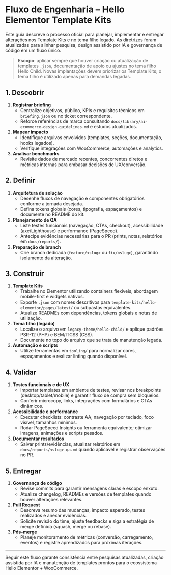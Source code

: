 # Fluxo de Engenharia – Hello Elementor Template Kits

Este guia descreve o processo oficial para planejar, implementar e entregar alterações nos Template Kits e no tema filho legado. As diretrizes foram atualizadas para alinhar pesquisa, design assistido por IA e governança de código em um fluxo único.

> **Escopo**: aplicar sempre que houver criação ou atualização de templates `.json`, documentação de apoio ou ajustes no tema filho Hello Child. Novas implantações devem priorizar os Template Kits; o tema filho é utilizado apenas para demandas legadas.

## 1. Descobrir

1. **Registrar briefing**
   - Centralize objetivos, público, KPIs e requisitos técnicos em `briefing.json` ou no ticket correspondente.
   - Reforce referências de marca consultando `docs/library/ai-ecommerce-design-guidelines.md` e estudos atualizados.
2. **Mapear impacto**
   - Identifique arquivos envolvidos (templates, seções, documentação, hooks legados).
   - Verifique integrações com WooCommerce, automações e analytics.
3. **Analisar benchmarks**
   - Revisite dados de mercado recentes, concorrentes diretos e métricas internas para embasar decisões de UX/conversão.

## 2. Definir

1. **Arquitetura de solução**
   - Desenhe fluxos de navegação e componentes obrigatórios conforme a jornada desejada.
   - Defina tokens globais (cores, tipografia, espaçamentos) e documente no README do kit.
2. **Planejamento de QA**
   - Liste testes funcionais (navegação, CTAs, checkout), acessibilidade (axe/Lighthouse) e performance (PageSpeed).
   - Antecipe evidências necessárias para o PR (prints, notas, relatórios em `docs/reports/`).
3. **Preparação de branch**
   - Crie branch dedicada (`feature/<slug>` ou `fix/<slug>`), garantindo isolamento da alteração.

## 3. Construir

1. **Template Kits**
   - Trabalhe no Elementor utilizando containers flexíveis, abordagem mobile-first e widgets nativos.
   - Exporte `.json` com nomes descritivos para `template-kits/hello-elementor/pages/latest/` ou subpastas equivalentes.
   - Atualize READMEs com dependências, tokens globais e notas de utilização.
2. **Tema filho (legado)**
   - Localize o arquivo em `legacy-theme/hello-child/` e aplique padrões PSR-12 (PHP) e BEM/ITCSS (CSS).
   - Documente no topo do arquivo que se trata de manutenção legada.
3. **Automação e scripts**
   - Utilize ferramentas em `tooling/` para normalizar cores, espaçamentos e realizar linting quando disponível.

## 4. Validar

1. **Testes funcionais e de UX**
   - Importar templates em ambiente de testes, revisar nos breakpoints (desktop/tablet/mobile) e garantir fluxo de compra sem bloqueios.
   - Conferir microcopy, links, integrações com formulários e CTAs dinâmicos.
2. **Acessibilidade e performance**
   - Executar checklists: contraste AA, navegação por teclado, foco visível, tamanhos mínimos.
   - Rodar PageSpeed Insights ou ferramenta equivalente; otimizar imagens, animações e scripts pesados.
3. **Documentar resultados**
   - Salvar prints/evidências, atualizar relatórios em `docs/reports/<slug>-qa.md` quando aplicável e registrar observações no PR.

## 5. Entregar

1. **Governança de código**
   - Revise commits para garantir mensagens claras e escopo enxuto.
   - Atualize changelog, READMEs e versões de templates quando houver alterações relevantes.
2. **Pull Request**
   - Descreva resumo das mudanças, impacto esperado, testes realizados e anexar evidências.
   - Solicite revisão do time, ajuste feedbacks e siga a estratégia de merge definida (squash, merge ou rebase).
3. **Pós-merge**
   - Planeje monitoramento de métricas (conversão, carregamento, eventos) e registre aprendizados para próximas iterações.

---

Seguir este fluxo garante consistência entre pesquisas atualizadas, criação assistida por IA e manutenção de templates prontos para o ecossistema Hello Elementor + WooCommerce.
